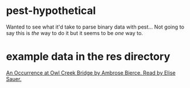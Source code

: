 # pest-hypothetical
Wanted to see what it'd take to parse binary data with pest... Not going to say this is _the_ way to do it but it seems to be _one_ way to.

# example data in the res directory
[An Occurrence at Owl Creek Bridge by Ambrose Bierce. Read by Elise Sauer.](https://librivox.org/short-ghost-and-horror-story-collection-vol-017-by-various/)

